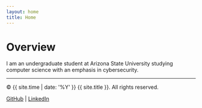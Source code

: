 ```yaml
---
layout: home
title: Home
---
```


# Overview

I am an undergraduate student at Arizona State University studying computer science with an emphasis in cybersecurity. 


---

<footer>
  <p>&copy; {{ site.time | date: '%Y' }} {{ site.title }}. All rights reserved.</p>
  <p>
    <a href="https://github.com/lexiemidtun" target="_blank">GitHub</a> |
    <a href="https://www.linkedin.com/in/lexie-midtun-b42a492b3" target="_blank">LinkedIn</a>
  </p>
</footer>
